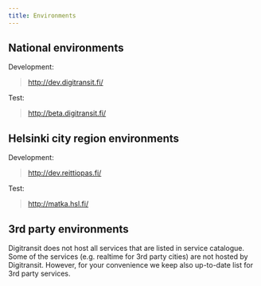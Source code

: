 ```yaml
---
title: Environments
---
```


## National environments

Development:

> http://dev.digitransit.fi/

Test:
> http://beta.digitransit.fi/

## Helsinki city region environments

Development:

> http://dev.reittiopas.fi/

Test:
> http://matka.hsl.fi/

## 3rd party environments
Digitransit does not host all services that are listed in service catalogue. Some of the services (e.g. realtime for 3rd party cities) are not hosted by Digitransit. However, for your convenience we keep also up-to-date list for 3rd party services.  

